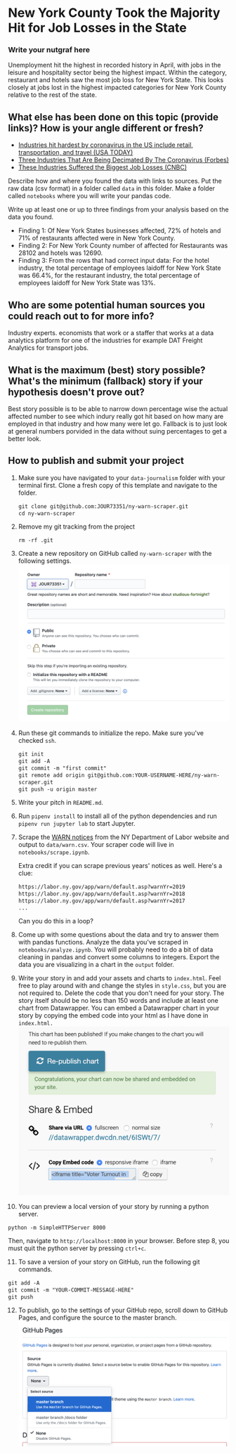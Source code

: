 # New York County Took the Majority Hit for Job Losses in the State

### Write your nutgraf here

Unemployment hit the highest in recorded history in April, with jobs in the leisure and hospitality sector being the highest impact. Within the category, restaurant and hotels saw the most job loss for New York State. This looks closely at jobs lost in the highest impacted categories for New York County relative to the rest of the state. 

## What else has been done on this topic (provide links)? How is your angle different or fresh?

- [Industries hit hardest by coronavirus in the US include retail, transportation, and travel (USA TODAY)](https://www.usatoday.com/story/money/2020/03/20/us-industries-being-devastated-by-the-coronavirus-travel-hotels-food/111431804/)
- [Three Industries That Are Being Decimated By The Coronavirus (Forbes)](https://www.forbes.com/sites/chuckjones/2020/03/28/three-industries-that-are-being-decimated-by-the-coronavirus/#3f186cd79423)
- [These Industries Suffered the Biggest Job Losses (CNBC)](https://www.cnbc.com/2020/05/08/these-industries-suffered-the-biggest-job-losses-in-april-2020.html)

Describe how and where you found the data with links to sources. Put the raw data (csv format) in a folder called `data` in this folder. Make a folder called `notebooks` where you will write your pandas code.

Write up at least one or up to three findings from your analysis based on the data you found.

- Finding 1: Of New York States businesses affected, 72% of hotels and 71% of restaurants affected were in New York County.
- Finding 2: For New York County number of affected for Restaurants was 28102 and hotels was 12690.                            
- Finding 3: From the rows that had correct input data: For the hotel industry, the total percentage of employees laidoff for New York State was 66.4%, for the restaurant industry, the total percentage of employees laidoff for New York State was 13%. 


## Who are some potential human sources you could reach out to for more info?
Industry experts. economists that work or a staffer that works at a data analytics platform for one of the industries for example DAT Freight Analytics for transport jobs. 

## What is the maximum (best) story possible? What's the minimum (fallback) story if your hypothesis doesn't prove out?

Best story possible is to be able to narrow down percentage wise the actual affected number to see which indury really got hit based on how many are employed in that industry and how many were let go. Fallback is to just look at general numbers porvided in the data without suing percentages to get a better look. 

## How to publish and submit your project

1. Make sure you have navigated to your `data-journalism` folder with your terminal first. Clone a fresh copy of this template and navigate to the folder.

   ```
   git clone git@github.com:JOUR73351/ny-warn-scraper.git
   cd ny-warn-scraper
   ```

2) Remove my git tracking from the project

   ```
   rm -rf .git
   ```

3) Create a new repository on GitHub called `ny-warn-scraper` with the following settings.
   <br>
   <img src="assets/newrepo.png" width="500">

4) Run these git commands to initialize the repo. Make sure you've checked `ssh`.

   ```
   git init
   git add -A
   git commit -m "first commit"
   git remote add origin git@github.com:YOUR-USERNAME-HERE/ny-warn-scraper.git
   git push -u origin master
   ```

5) Write your pitch in `README.md`.

6) Run `pipenv install` to install all of the python dependencies and run `pipenv run jupyter lab` to start Jupyter.

7) Scrape the [WARN notices](https://labor.ny.gov/app/warn) from the NY Department of Labor website and output to `data/warn.csv`. Your scraper code will live in `notebooks/scrape.ipynb`.

   Extra credit if you can scrape previous years' notices as well. Here's a clue:

   ```
   https://labor.ny.gov/app/warn/default.asp?warnYr=2019
   https://labor.ny.gov/app/warn/default.asp?warnYr=2018
   https://labor.ny.gov/app/warn/default.asp?warnYr=2017
   ...
   ```

   Can you do this in a loop?

8. Come up with some questions about the data and try to answer them with pandas functions. Analyze the data you've scraped in `notebooks/analyze.ipynb`. You will probably need to do a bit of data cleaning in pandas and convert some columns to integers. Export the data you are visualizing in a chart in the `output` folder.

9) Write your story in and add your assets and charts to `index.html`. Feel free to play around with and change the styles in `style.css`, but you are not required to. Delete the code that you don't need for your story. The story itself should be no less than 150 words and include at least one chart from Datawrapper. You can embed a Datawrapper chart in your story by copying the embed code into your html as I have done in `index.html.`
   <br>
   <img src="assets/datawrapper.png" width="500">

10) You can preview a local version of your story by running a python server.

```
python -m SimpleHTTPServer 8000
```

Then, navigate to `http://localhost:8000` in your browser. Before step 8, you must quit the python server by pressing `ctrl+c`.

11. To save a version of your story on GitHub, run the following git commands.

```
git add -A
git commit -m "YOUR-COMMIT-MESSAGE-HERE"
git push
```

12. To publish, go to the settings of your GitHub repo, scroll down to GitHub Pages, and configure the source to the master branch.
    ![GitHub Pages](assets/ghpages.png)
